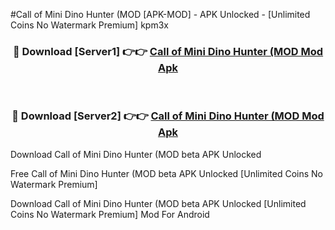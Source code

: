 #Call of Mini Dino Hunter (MOD [APK-MOD] - APK Unlocked - [Unlimited Coins No Watermark Premium] kpm3x



<div align="center">

<h3>🔴 Download [Server1] 👉👉 <a href="https://momento.my/?title=Call_of_Mini_Dino_Hunter_(MOD">Call of Mini Dino Hunter (MOD Mod Apk</a></h3><br>

<h3>🔴 Download [Server2] 👉👉 <a href="https://momento.my/?title=Call_of_Mini_Dino_Hunter_(MOD">Call of Mini Dino Hunter (MOD Mod Apk</a></h3>
</div>



Download Call of Mini Dino Hunter (MOD beta APK Unlocked

Free Call of Mini Dino Hunter (MOD beta APK Unlocked [Unlimited Coins No Watermark Premium]

Download Call of Mini Dino Hunter (MOD beta APK Unlocked [Unlimited Coins No Watermark Premium] Mod For Android
